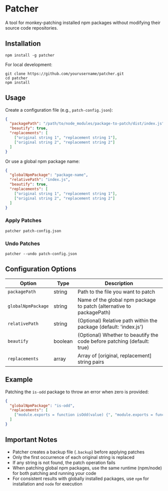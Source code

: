 # Patcher

A tool for monkey-patching installed npm packages without modifying their source code repositories.

## Installation

```
npm install -g patcher
```

For local development:
```
git clone https://github.com/yourusername/patcher.git
cd patcher
npm install
```

## Usage

Create a configuration file (e.g., `patch-config.json`):

```json
{
  "packagePath": "/path/to/node_modules/package-to-patch/dist/index.js",
  "beautify": true,
  "replacements": [
    ["original string 1", "replacement string 1"],
    ["original string 2", "replacement string 2"]
  ]
}
```

Or use a global npm package name:

```json
{
  "globalNpmPackage": "package-name",
  "relativePath": "index.js",
  "beautify": true,
  "replacements": [
    ["original string 1", "replacement string 1"],
    ["original string 2", "replacement string 2"]
  ]
}
```

### Apply Patches

```
patcher patch-config.json
```

### Undo Patches

```
patcher --undo patch-config.json
```

## Configuration Options

| Option | Type | Description |
| ------ | ---- | ----------- |
| `packagePath` | string | Path to the file you want to patch |
| `globalNpmPackage` | string | Name of the global npm package to patch (alternative to packagePath) |
| `relativePath` | string | (Optional) Relative path within the package (default: 'index.js') |
| `beautify` | boolean | (Optional) Whether to beautify the code before patching (default: true) |
| `replacements` | array | Array of [original, replacement] string pairs |

## Example

Patching the `is-odd` package to throw an error when zero is provided:

```json
{
  "globalNpmPackage": "is-odd",
  "replacements": [
    ["module.exports = function isOdd(value) {", "module.exports = function isOdd(value) {\n  if (value === 0) throw new Error('zero is not allowed');"]
  ]
}
```

## Important Notes

- Patcher creates a backup file (`.backup`) before applying patches
- Only the first occurrence of each original string is replaced
- If any string is not found, the patch operation fails
- When patching global npm packages, use the same runtime (npm/node) for both patching and running your code
- For consistent results with globally installed packages, use `npm` for installation and `node` for execution
